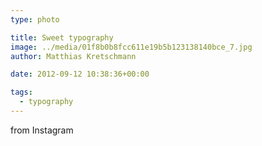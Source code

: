 ```yaml
---
type: photo

title: Sweet typography
image: ../media/01f8b0b8fcc611e19b5b123138140bce_7.jpg
author: Matthias Kretschmann

date: 2012-09-12 10:38:36+00:00

tags:
  - typography
---
```


from Instagram
